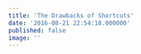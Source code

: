 ```yaml
---
title: 'The Drawbacks of Shortcuts'
date: '2016-08-21 22:54:18.000000'
published: false
image: ''
---
```

